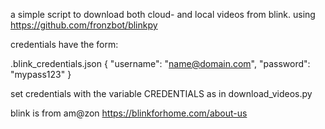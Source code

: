 a simple script to download both cloud- and local videos from blink.
using https://github.com/fronzbot/blinkpy

credentials have the form:

.blink_credentials.json
{
    "username": "name@domain.com",
    "password": "mypass123"
}

set credentials with the variable CREDENTIALS as in download_videos.py

blink is from am@zon
https://blinkforhome.com/about-us

